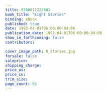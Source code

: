 ```yaml
---
title: 9780811223881
book_title: "Eight Stories"
binding: ebook
published: true
date: 1993-04-01T06:00:00-04:00
publication_date: 1993-04-01T06:00:00-04:00
show_in_forthcoming: false
contributors:

cover_image_path: 8_Stories.jpg
forsale: false
saleprice:
shipping_charge:
price_us:
price_cn:
trim_size:
page_count: 96
---
```



